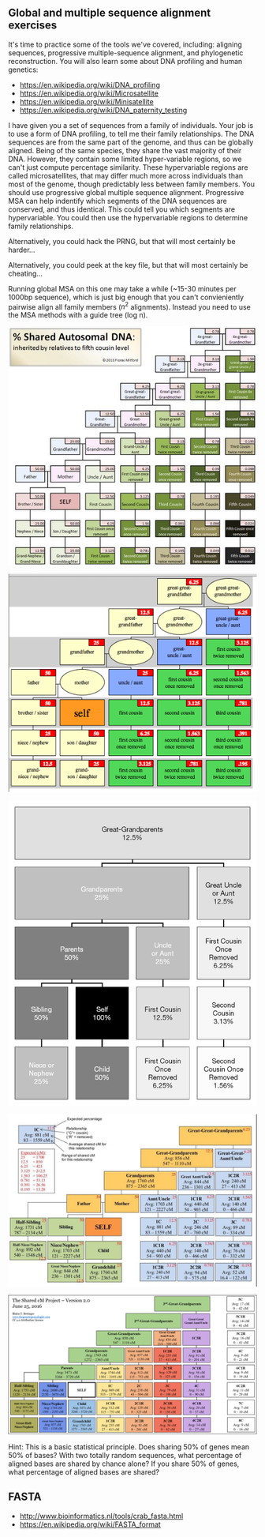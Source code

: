 ## Global and multiple sequence alignment exercises
It's time to practice some of the tools we've covered, including:
aligning sequences, progressive multiple-sequence alignment, and phylogenetic reconstruction.
You will also learn some about DNA profiling and human genetics:

* https://en.wikipedia.org/wiki/DNA_profiling
* https://en.wikipedia.org/wiki/Microsatellite
* https://en.wikipedia.org/wiki/Minisatellite
* https://en.wikipedia.org/wiki/DNA_paternity_testing

I have given you a set of sequences from a family of individuals.
Your job is to use a form of DNA profiling, to tell me their family relationships.
The DNA sequences are from the same part of the genome,
and thus can be globally aligned.
Being of the same species,
they share the vast majority of their DNA.
However, they contain some limited hyper-variable regions,
so we can't just compute percentage similarity.
These hypervariable regions are called microsatellites,
that may differ much more across individuals than most of the genome,
though predictably less between family members.
You should use progressive global multiple sequence alignment.
Progressive MSA can help indentify which segments of the DNA sequences are conserved, and thus identical.
This could tell you which segments are hypervariable.
You could then use the hypervariable regions to determine family relationships.

Alternatively, you could hack the PRNG, but that will most certainly be harder...

Alternatively, you could peek at the key file, but that will most certainly be cheating...

Running global MSA on this one may take a while (~15-30 minutes per 1000bp sequence),
which is just big enough that you can't convieniently pairwise align all family members ($n^2$ alignments).
Instead you need to use the MSA methods with a guide tree (log n).

![./images/aa3c5e7646cd510d70949a3c3b2a7719b3.jpg](./images/aa3c5e7646cd510d70949a3c3b2a7719b3.jpg)

![./images/dna-shared-between-relatives.png](./images/dna-shared-between-relatives.png)

![./images/family-relationships-shared-dna.png](./images/family-relationships-shared-dna.png)

![./images/images.duckduckgo.com.jpg](./images/images.duckduckgo.com.jpg)

![./images/SharedcMProject.png](./images/SharedcMProject.png)

Hint:
This is a basic statistical principle.
Does sharing 50% of genes mean 50% of bases?
With two totally random sequences,
what percentage of aligned bases are shared by chance alone?
If you share 50% of genes, 
what percentage of aligned bases are shared?

## FASTA
* http://www.bioinformatics.nl/tools/crab_fasta.html
* https://en.wikipedia.org/wiki/FASTA_format
